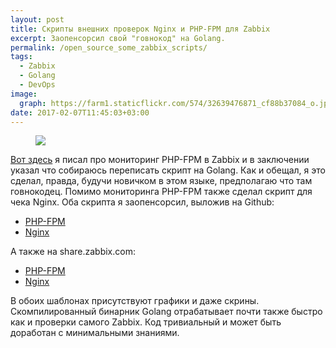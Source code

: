 ```yaml
---
layout: post
title: Скрипты внешних проверок Nginx и PHP-FPM для Zabbix
excerpt: Заопенсорсил свой "говнокод" на Golang.
permalink: /open_source_some_zabbix_scripts/
tags:
  - Zabbix
  - Golang
  - DevOps
image:
  graph: https://farm1.staticflickr.com/574/32639476871_cf88b37084_o.jpg
date: 2017-02-07T11:45:03+03:00
---
```


<figure>
  <img src="https://farm1.staticflickr.com/574/32639476871_cf88b37084_o.jpg"></a>
</figure>

<a href="http://doam.ru/fcgi_monitoring_with_zabbix/">Вот здесь</a> я писал про мониторинг PHP-FPM в Zabbix и в заключении указал что собираюсь переписать скрипт на Golang. Как и обещал, я это сделал, правда, будучи новичком в этом языке, предполагаю что там говнокодец. Помимо мониторинга PHP-FPM также сделал скрипт для чека Nginx. Оба скрипта я заопенсорсил, выложив на Github:

* <a href="https://github.com/tonymadbrain/fcgi_stat_getter">PHP-FPM</a>
* <a href="https://github.com/tonymadbrain/nginx_stat_getter">Nginx</a>

А также на share.zabbix.com:

* <a href="https://share.zabbix.com/cat-app/web-servers/fcgi-stat-getter-monitor-php-fpm-without-nginx-proxy">PHP-FPM</a>
* <a href="https://share.zabbix.com/cat-app/web-servers/nginx-stat-getter-simple-check-for-nginx-stats">Nginx</a>

В обоих шаблонах присутствуют графики и даже скрины. Скомпилированный бинарник Golang отрабатывает почти также быстро как и проверки самого Zabbix. Код тривиальный и может быть доработан с минимальными знаниями.
